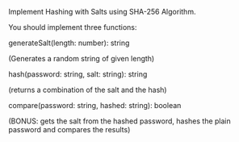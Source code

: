 Implement Hashing with Salts using SHA-256 Algorithm.

You should implement three functions:

generateSalt(length: number): string

(Generates a random string of given length)

hash(password: string, salt: string): string

(returns a combination of the salt and the hash)

compare(password: string, hashed: string): boolean

(BONUS: gets the salt from the hashed password, hashes the plain password and compares the results)
